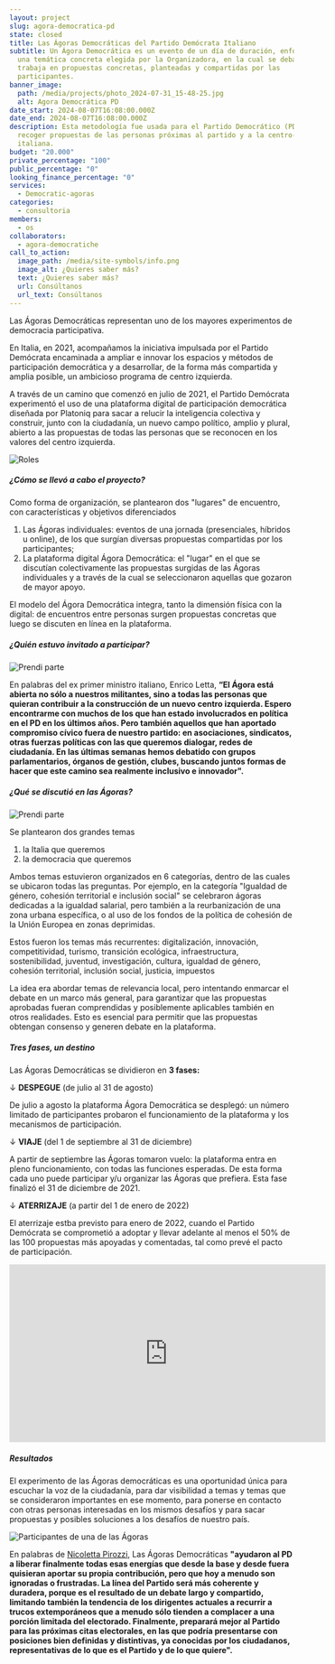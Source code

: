 ```yaml
---
layout: project
slug: agora-democratica-pd
state: closed
title: Las Ágoras Democráticas del Partido Demócrata Italiano
subtitle: Un Ágora Democrática es un evento de un día de duración, enfocado a
  una temática concreta elegida por la Organizadora, en la cual se debate y se
  trabaja en propuestas concretas, planteadas y compartidas por las
  participantes.
banner_image:
  path: /media/projects/photo_2024-07-31_15-48-25.jpg
  alt: Agora Democrática PD
date_start: 2024-08-07T16:08:00.000Z
date_end: 2024-08-07T16:08:00.000Z
description: Esta metodología fue usada para el Partido Democrático (PD) para
  recoger propuestas de las personas próximas al partido y a la centro-izquierda
  italiana.
budget: "20.000"
private_percentage: "100"
public_percentage: "0"
looking_finance_percentage: "0"
services:
  - Democratic-agoras
categories:
  - consultoria
members:
  - os
collaborators:
  - agora-democratiche
call_to_action:
  image_path: /media/site-symbols/info.png
  image_alt: ¿Quieres saber más?
  text: ¿Quieres saber más?
  url: Consúltanos
  url_text: Consúltanos
---
```

Las Ágoras Democráticas representan uno de los mayores experimentos de democracia participativa.

En Italia, en 2021, acompañamos la iniciativa impulsada por el Partido Demócrata encaminada a ampliar e innovar los espacios y métodos de participación democrática y a desarrollar, de la forma más compartida y amplia posible, un ambicioso programa de centro izquierda.

A través de un camino que comenzó en julio  de 2021, el Partido Demócrata experimentó el uso de una plataforma digital de participación democrática diseñada por Platoniq para sacar a relucir la inteligencia colectiva y construir, junto con la ciudadanía, un nuevo campo político, amplio y plural, abierto a las propuestas de todas las personas que se reconocen en los valores del centro izquierda.

![Roles](/media/captura-de-pantalla-2024-09-04-a-las-17.07.25.png "Roles")

##### ¿Cómo se llevó a cabo el proyecto?

Como forma de organización, se plantearon dos "lugares" de encuentro, con características y objetivos diferenciados

1. Las Ágoras individuales: eventos de una jornada (presenciales, híbridos u online), de los que surgían diversas propuestas compartidas por los participantes;
2. La plataforma digital Ágora Democrática: el "lugar" en el que se discutían colectivamente las propuestas surgidas de las Ágoras individuales y a través de la cual se seleccionaron aquellas que gozaron de mayor apoyo.

El modelo del Ágora Democrática integra, tanto la dimensión física con la digital: de encuentros entre personas surgen propuestas concretas que luego se discuten en línea en la plataforma.

##### ¿Quién estuvo invitado a participar?

![Prendi parte](/media/captura-de-pantalla-2024-09-04-a-las-17.49.05.png "Prendi parte")

En palabras del ex primer ministro italiano, Enrico Letta, **“El Ágora está abierta no sólo a nuestros militantes, sino a todas las personas que quieran contribuir a la construcción de un nuevo centro izquierda. Espero encontrarme con muchos de los que han estado involucrados en política en el PD en los últimos años. Pero también aquellos que han aportado compromiso cívico fuera de nuestro partido: en asociaciones, sindicatos, otras fuerzas políticas con las que queremos dialogar, redes de ciudadanía. En las últimas semanas hemos debatido con grupos parlamentarios, órganos de gestión, clubes, buscando juntos formas de hacer que este camino sea realmente inclusivo e innovador".**

##### ¿Qué se discutió en las Ágoras?

![Prendi parte](/media/captura-de-pantalla-2024-09-04-a-las-17.45.55.png "Prendi parte")

Se plantearon dos grandes temas

1. la Italia que queremos
2. la democracia que queremos

Ambos temas estuvieron organizados en 6 categorías, dentro de las cuales se ubicaron todas las preguntas. Por ejemplo, en la categoría "Igualdad de género, cohesión territorial e inclusión social" se celebraron ágoras dedicadas a la igualdad salarial, pero también a la reurbanización de una zona urbana específica, o al uso de los fondos de la política de cohesión de la Unión Europea en zonas deprimidas.

Estos fueron los temas más recurrentes: digitalización, innovación, competitividad, turismo, transición ecológica, infraestructura, sostenibilidad, juventud, investigación, cultura, igualdad de género, cohesión territorial, inclusión social, justicia, impuestos

La idea era abordar temas de relevancia local, pero intentando enmarcar el debate en un marco más general, para garantizar que las propuestas aprobadas fueran comprendidas y posiblemente aplicables también en otros realidades. Esto es esencial para permitir que las propuestas obtengan consenso y generen debate en la plataforma.

##### Tres fases, un destino

Las Ágoras Democráticas se dividieron en **3 fases:**

↓ **DESPEGUE** (de julio al 31 de agosto)

De julio a agosto la plataforma Ágora Democrática se desplegó: un número limitado de participantes probaron el funcionamiento de la plataforma y los mecanismos de participación.

↓ **VIAJE** (del 1 de septiembre al 31 de diciembre)

A partir de septiembre las Ágoras tomaron vuelo: la plataforma entra en pleno funcionamiento, con todas las funciones esperadas. De esta forma cada uno puede participar y/u organizar las Ágoras que prefiera. Esta fase finalizó el 31 de diciembre de 2021.

↓ **ATERRIZAJE** (a partir del 1 de enero de 2022)

El aterrizaje estba previsto para enero de 2022, cuando el Partido Demócrata se comprometió a adoptar y llevar adelante al menos el 50% de las 100 propuestas más apoyadas y comentadas, tal como prevé el pacto de participación.

<iframe width="560" height="315" src="https://www.youtube.com/embed/lVu-mJPQH7Q?si=NBdc-cY7LYiIMwaB" title="YouTube video player" frameborder="0" allow="accelerometer; autoplay; clipboard-write; encrypted-media; gyroscope; picture-in-picture; web-share" referrerpolicy="strict-origin-when-cross-origin" allowfullscreen></iframe>

##### Resultados

El experimento de las Ágoras democráticas es una oportunidad única para escuchar la voz de la ciudadanía, para dar visibilidad a temas y temas que se consideraron importantes en ese momento, para ponerse en contacto con otras personas interesadas en los mismos desafíos y para sacar propuestas y posibles soluciones a los desafíos de nuestro país.

![Participantes de una de las Ágoras](/media/captura-de-pantalla-2024-09-04-a-las-17.32.32.png "Participantes de una de las Ágoras")

En palabras de [Nicoletta Pirozzi](https://www.huffingtonpost.it/blog/2022/10/29/news/partito_democratico-10528877/), Las Ágoras Democráticas **"ayudaron al PD a liberar finalmente todas esas energías que desde la base y desde fuera quisieran aportar su propia contribución, pero que hoy a menudo son ignoradas o frustradas. La línea del Partido será más coherente y duradera, porque es el resultado de un debate largo y compartido, limitando también la tendencia de los dirigentes actuales a recurrir a trucos extemporáneos que a menudo sólo tienden a complacer a una porción limitada del electorado. Finalmente, preparará mejor al Partido para las próximas citas electorales, en las que podría presentarse con posiciones bien definidas y distintivas, ya conocidas por los ciudadanos, representativas de lo que es el Partido y de lo que quiere".**

